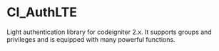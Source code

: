 CI_AuthLTE
==========

Light authentication library for codeigniter 2.x. It supports groups and privileges and is equipped with many powerful functions.
